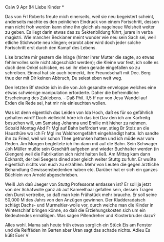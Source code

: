  Calw 9 Apr 84
Liebe Kinder <Marie>*

Das von Frl Roberts freute mich einerseits, weil sie neu begeistert scheint, anderseits machte es den peinlichen Eindruck von einem Fortschritt, dessen man nicht froh werden kann ohne ihn gleich als nagelneue Weisheit weiter zu geben. Es liegt darin etwas das zu Sektenbildung führt, jurare in verba magistri. Wie mancher Beckianer meint wunder wie neu sein Sach sei, weil etliche Stichworte neu klingen; erprobt aber wird doch jeder solche Fortschritt erst durch den Kampf des Lebens.

Lise brachte mir gestern die Inlage (hinter ihrer Mutter die sagte, so etwas fehlervolles solle nicht abgeschickt werden); die Kleine war fest, ich solle es doch dem Onkel schicken, es sei ihr eben gerade eingefallen so zu schreiben. Einmal hat sie auch bemerkt, ihre Freundschaft mit Dec. Berg thue der mit Dir keinen Abbruch, Du seiest eben weit weg.

Den letzten Bf steckte ich in die von Joh gesandte enveloppe welches eine etwas schwierige manipulation erforderte. Daher die befremdliche Erscheinung des Zuklebens. - Daß Phil. II,5 ff nur von Jesu Wandel auf Erden die Rede sei, hat mir nie einleuchten wollen.

Was ist denn eigentlich das Leiden von Ida Hoch, daß es für so gefährlich gehalten wird? Doch vielleicht höre ich das bei Dav den ich am Karfreitg besuchen will, um Samstag Johanna und Emilie mit hieher zu nehmen. 
Sobald Montag Abd Fr Mgl auf Bahn befördert war, stieg Br Stolz an die Hausthüre wo ich Fr Mgl ins Waldhorngefährt eingehändigt hatte. Ich sandte ihn zu Fried, weil wir schon Thee getrunken hatten und ich müde war vom Reden. Am Morgen begleitete ich ihn dann mit auf die Bahn. Sein Schwager Joh Müller mußte sein Geschäft aufgeben und wieder Buchhalter werden (in Giengen) weil die Fabrikation sich nicht halten ließ. Am Mittag kam dann Eckhardt, der bei Seegers dined aber gleich weiter Stuttg zu fuhr. Er wußte eigentlich nichts von euch zu erzählen. Mehr von Leuten die gegen ärztliche Behandlung Gewissensbedenken haben etc. Darüber hat er sich ein ganzes Büchlein von Arnold abgeschrieben.

Weiß Joh daß Jaeger von Stuttg Professorat entlassen ist? Er soll ja jetzt von der Schafwolle ganz ab auf Kameelhaar gefallen sein, dessen Tragen den Durst vertreibe, so daß man kein Frühstück mehr brauche. Er soll seine 50,000 M des Jahrs von den Anzügen gewinnen. Der Kladderadatsch schlägt Dachs- und Murmeltier-wolle vor, durch welche man die Kinder in Winterschlaf bringen könne, so daß die Erziehungskosten sich um ein Bedeutendes ermäßigen. Was sagen Pillendreher und Klosterbruder dazu?

Alles wohl. Mama sah heute früh etwas sorglich ein Stück Eis am Fenster und die Reiffäden im Garten aber Uran sagt das schade nichts. Adieu  Es küßt Euer V
